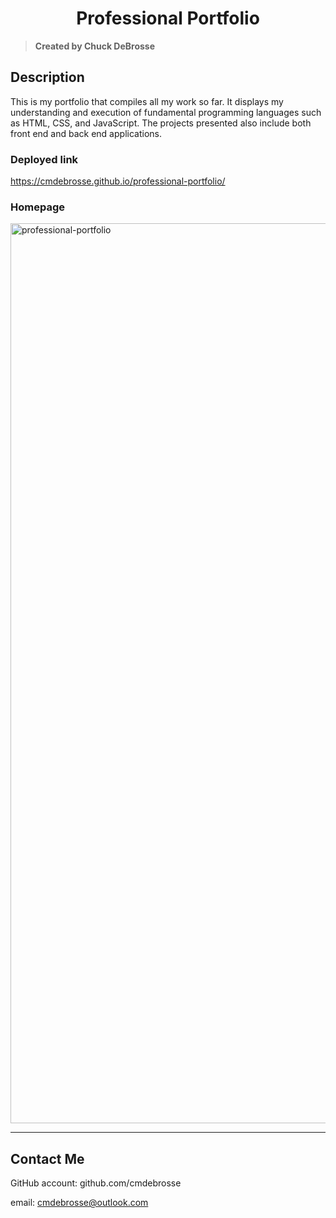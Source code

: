   <h1 align="center">Professional Portfolio</h1>

> **Created by Chuck DeBrosse**

## Description

This is my portfolio that compiles all my work so far. It displays my understanding and execution of fundamental programming languages such as HTML, CSS, and JavaScript. The projects presented also include both front end and back end applications.

### Deployed link

https://cmdebrosse.github.io/professional-portfolio/

### Homepage

<img width="1440" alt="professional-portfolio" src="https://user-images.githubusercontent.com/92185857/151721292-5c3855e5-83e0-4d04-9dc5-5ec8ecee3d84.png">

---

## Contact Me

GitHub account: github.com/cmdebrosse

email: cmdebrosse@outlook.com
